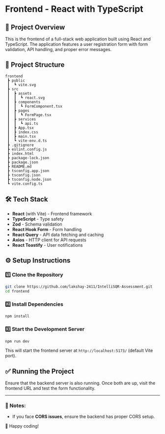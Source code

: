 # Frontend - React with TypeScript

## 🚀 Project Overview
This is the frontend of a full-stack web application built using React and TypeScript. The application features a user registration form with form validation, API handling, and proper error messages.

## 📂 Project Structure
```
frontend
 ┣ public
 ┃  ┗ vite.svg
 ┣ src
 ┃  ┣ assets
 ┃  ┃  ┗ react.svg
 ┃  ┣ components
 ┃  ┃  ┗ FormComponent.tsx
 ┃  ┣ pages
 ┃  ┃  ┗ FormPage.tsx
 ┃  ┣ services
 ┃  ┃  ┗ api.ts
 ┃  ┣ App.tsx
 ┃  ┣ index.css
 ┃  ┣ main.tsx
 ┃  ┗ vite-env.d.ts
 ┣ .gitignore
 ┣ eslint.config.js
 ┣ index.html
 ┣ package-lock.json
 ┣ package.json
 ┣ README.md
 ┣ tsconfig.app.json
 ┣ tsconfig.json
 ┣ tsconfig.node.json
 ┗ vite.config.ts
```

## 🛠 Tech Stack
- **React** (with Vite) - Frontend framework
- **TypeScript** - Type safety
- **Zod** - Schema validation
- **React Hook Form** - Form handling
- **React Query** - API data fetching and caching
- **Axios** - HTTP client for API requests
- **React Toastify** - User notifications

## ⚙️ Setup Instructions

### 1️⃣ Clone the Repository
```sh
git clone https://github.com/lakshay-2411/IntelliSQR-Assessment.git
cd frontend
```

### 2️⃣ Install Dependencies
```sh
npm install
```

### 3️⃣ Start the Development Server
```sh
npm run dev
```

This will start the frontend server at `http://localhost:5173/` (default Vite port).

## ✅ Running the Project
Ensure that the backend server is also running. Once both are up, visit the frontend URL and test the form functionality.

---

### 📌 Notes:
- If you face **CORS issues**, ensure the backend has proper CORS setup.

🚀 Happy coding!
